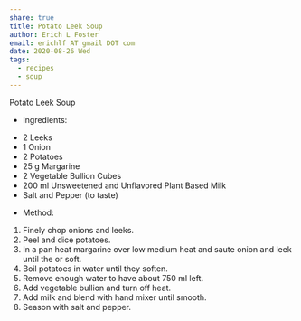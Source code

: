 ```yaml
---
share: true
title: Potato Leek Soup
author: Erich L Foster
email: erichlf AT gmail DOT com
date: 2020-08-26 Wed
tags:
  - recipes
  - soup
---
```

Potato Leek Soup
* Ingredients:
- 2 Leeks
- 1 Onion
- 2 Potatoes
- 25 g Margarine
- 2 Vegetable Bullion Cubes
- 200 ml Unsweetened and Unflavored Plant Based Milk
- Salt and Pepper (to taste)

* Method:
1. Finely chop onions and leeks.
2. Peel and dice potatoes.
3. In a pan heat margarine over low medium heat and saute onion and leek until the or soft.
4. Boil potatoes in water until they soften.
5. Remove enough water to have about 750 ml left.
6. Add vegetable bullion and turn off heat.
7. Add milk and blend with hand mixer until smooth.
8. Season with salt and pepper.
